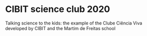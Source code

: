 # CIBIT science club 2020
Talking science to the kids: the example of the Clube Ciência Viva developed by CIBIT and the Martim de Freitas school
